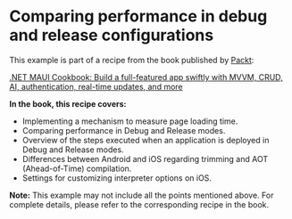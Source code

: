 # Comparing performance in debug and release configurations
This example is part of a recipe from the book published by [Packt](https://www.packtpub.com/en-us?utm_source=github):

[.NET MAUI Cookbook: Build a full-featured app swiftly with MVVM, CRUD, AI, authentication, real-time updates, and more](https://www.amazon.com/NET-MAUI-Cookbook-authentication-interactivity/dp/1835461123)

**In the book, this recipe covers:**
- Implementing a mechanism to measure page loading time.
- Comparing performance in Debug and Release modes.
- Overview of the steps executed when an application is deployed in Debug and Release modes.
- Differences between Android and iOS regarding trimming and AOT (Ahead-of-Time) compilation.
- Settings for customizing interpreter options on iOS.

**Note:** This example may not include all the points mentioned above. For complete details, please refer to the corresponding recipe in the book.
